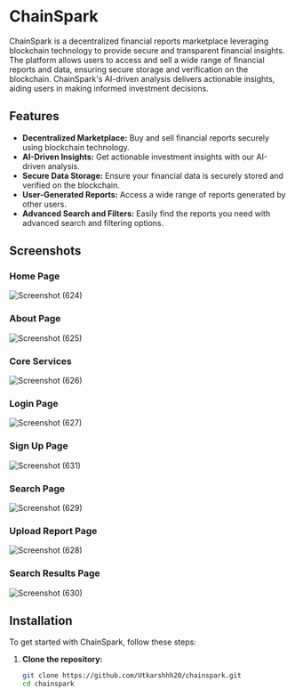 # ChainSpark

ChainSpark is a decentralized financial reports marketplace leveraging blockchain technology to provide secure and transparent financial insights. The platform allows users to access and sell a wide range of financial reports and data, ensuring secure storage and verification on the blockchain. ChainSpark's AI-driven analysis delivers actionable insights, aiding users in making informed investment decisions.

## Features

- **Decentralized Marketplace:** Buy and sell financial reports securely using blockchain technology.
- **AI-Driven Insights:** Get actionable investment insights with our AI-driven analysis.
- **Secure Data Storage:** Ensure your financial data is securely stored and verified on the blockchain.
- **User-Generated Reports:** Access a wide range of reports generated by other users.
- **Advanced Search and Filters:** Easily find the reports you need with advanced search and filtering options.

## Screenshots

### Home Page
![Screenshot (624)](https://github.com/Utkarshhh20/chainspark/assets/88526325/df004970-74f3-4e1b-b6d5-ec448e6844c1)

### About Page
![Screenshot (625)](https://github.com/Utkarshhh20/chainspark/assets/88526325/3e6dabff-0fe0-4070-b1a3-4cd0f5cc23bd)

### Core Services
![Screenshot (626)](https://github.com/Utkarshhh20/chainspark/assets/88526325/931d63f8-50bd-4b34-8b39-6896f0370265)

### Login Page
![Screenshot (627)](https://github.com/Utkarshhh20/chainspark/assets/88526325/10774ba3-af36-4f35-a135-51851b44ef6e)

### Sign Up Page
![Screenshot (631)](https://github.com/Utkarshhh20/chainspark/assets/88526325/e227ae45-717f-436d-ae9e-cde5117f5700)

### Search Page
![Screenshot (629)](https://github.com/Utkarshhh20/chainspark/assets/88526325/5e1c68b8-1d05-422b-b1a4-654e8cafa6df)

### Upload Report Page
![Screenshot (628)](https://github.com/Utkarshhh20/chainspark/assets/88526325/6c946135-7b59-43a5-b590-2642a466d707)

### Search Results Page
![Screenshot (630)](https://github.com/Utkarshhh20/chainspark/assets/88526325/3f5ba426-b308-48d1-a4d7-4b3124fa7062)

## Installation

To get started with ChainSpark, follow these steps:

1. **Clone the repository:**
   ```sh
   git clone https://github.com/Utkarshhh20/chainspark.git
   cd chainspark
